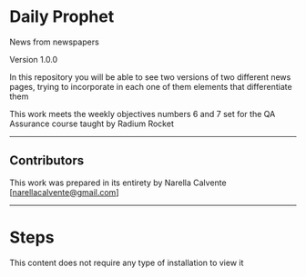# Daily Prophet
News from newspapers

Version 1.0.0

In this repository you will be able to see two versions of two different news pages, trying to incorporate in each one of them elements that differentiate them

This work meets the weekly objectives numbers 6 and 7 set for the QA Assurance course taught by Radium Rocket

---

## Contributors

This work was prepared in its entirety by Narella Calvente [narellacalvente@gmail.com]

---

# Steps

This content does not require any type of installation to view it
